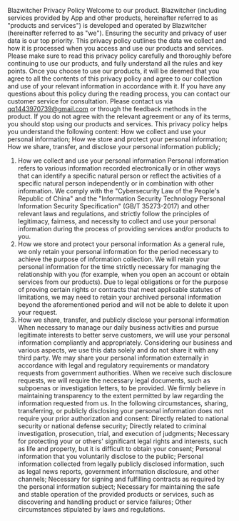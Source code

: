Blazwitcher Privacy Policy
Welcome to our product. Blazwitcher (including services provided by App and other products, hereinafter referred to as "products and services") is developed and operated by Blazwitcher (hereinafter referred to as "we"). Ensuring the security and privacy of user data is our top priority. This privacy policy outlines the data we collect and how it is processed when you access and use our products and services.
Please make sure to read this privacy policy carefully and thoroughly before continuing to use our products, and fully understand all the rules and key points. Once you choose to use our products, it will be deemed that you agree to all the contents of this privacy policy and agree to our collection and use of your relevant information in accordance with it. If you have any questions about this policy during the reading process, you can contact our customer service for consultation. Please contact us via qq1443970739@gmail.com or through the feedback methods in the product. If you do not agree with the relevant agreement or any of its terms, you should stop using our products and services.
This privacy policy helps you understand the following content:
How we collect and use your personal information;
How we store and protect your personal information;
How we share, transfer, and disclose your personal information publicly;
1. How we collect and use your personal information
Personal information refers to various information recorded electronically or in other ways that can identify a specific natural person or reflect the activities of a specific natural person independently or in combination with other information. We comply with the "Cybersecurity Law of the People's Republic of China" and the "Information Security Technology Personal Information Security Specification" (GB/T 35273-2017) and other relevant laws and regulations, and strictly follow the principles of legitimacy, fairness, and necessity to collect and use your personal information during the process of providing services and/or products to you.
2. How we store and protect your personal information
As a general rule, we only retain your personal information for the period necessary to achieve the purpose of information collection. We will retain your personal information for the time strictly necessary for managing the relationship with you (for example, when you open an account or obtain services from our products). Due to legal obligations or for the purpose of proving certain rights or contracts that meet applicable statutes of limitations, we may need to retain your archived personal information beyond the aforementioned period and will not be able to delete it upon your request.
3. How we share, transfer, and publicly disclose your personal information
When necessary to manage our daily business activities and pursue legitimate interests to better serve customers, we will use your personal information compliantly and appropriately. Considering our business and various aspects, we use this data solely and do not share it with any third party.
We may share your personal information externally in accordance with legal and regulatory requirements or mandatory requests from government authorities. When we receive such disclosure requests, we will require the necessary legal documents, such as subpoenas or investigation letters, to be provided. We firmly believe in maintaining transparency to the extent permitted by law regarding the information requested from us.
In the following circumstances, sharing, transferring, or publicly disclosing your personal information does not require your prior authorization and consent:
Directly related to national security or national defense security;
Directly related to criminal investigation, prosecution, trial, and execution of judgments;
Necessary for protecting your or others' significant legal rights and interests, such as life and property, but it is difficult to obtain your consent;
Personal information that you voluntarily disclose to the public;
Personal information collected from legally publicly disclosed information, such as legal news reports, government information disclosure, and other channels;
Necessary for signing and fulfilling contracts as required by the personal information subject;
Necessary for maintaining the safe and stable operation of the provided products or services, such as discovering and handling product or service failures;
Other circumstances stipulated by laws and regulations.